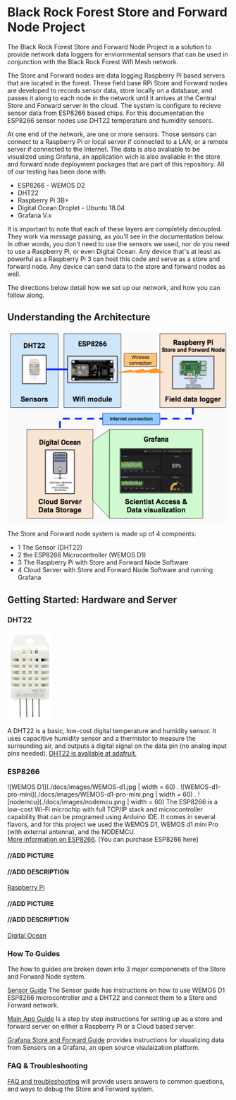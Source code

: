 # Black Rock Forest Store and Forward Node Project

The Black Rock Forest Store and Forward Node Project is a solution to provide network data loggers for enviornmental sensors that can be used in conjunction with the Black Rock Forest Wifi Mesh network.  

The Store and Forward nodes are data logging Raspberry Pi based servers that are located in the forest. These field base RPi Store and Forward nodes are developed to records sensor data, store locally on a database, and passes it along to each node in the network until it arrives at the Central Store and Forward server in the cloud. The system is configure to recieve sensor data from ESP8266 based chips.  For this documentation the ESP8266 sensor nodes use DHT22 temperature and humidity sensors.  

At one end of the network, are one or more sensors. Those sensors can connect to a Raspberry Pi or local server if connected to a LAN, or a remote server if connected to the Internet. The data is also avaliable to be visualized using Grafana, an application wich is also avaliable in the store and forward node deployment packages that are part of this repository. 
All of our testing has been done with:

- ESP8266 - WEMOS D2 
- DHT22 
- Raspberry Pi 3B+ 
- Digital Ocean Droplet - Ubuntu 18.04
- Grafana V.x

It is important to note that each of these layers are completely decoupled. They work via message passing, as you'll see in the documentation below. In other words, you don't need to use the sensors we used, nor do you need to use a Raspberry Pi, or even Digital Ocean. Any device that's at least as powerful as a Raspberry Pi 3 can host this code and serve as a store and forward node. Any device can send data to the store and forward nodes as well.

The directions below detail how we set up our network, and how you can follow along. 

## Understanding the Architecture
![Store and Forwad Architecture](./docs/images/Store-forward-arch2.png)

The Store and Forward node system is made up of 4 compnents:
- 1 The Sensor (DHT22)
- 2 the ESP8266 Microcontroller (WEMOS D1) 
- 3 The Raspberry Pi with Store and Forward Node Software 
- 4 Cloud Server with Store and Forward Node Software and running Grafana


## Getting Started: Hardware and Server

### DHT22 
![DHT22](./docs/images/DHT22.gif)

A DHT22 is a basic, low-cost digital temperature and humidity sensor. It uses capacitive humidity sensor and a thermistor to measure the surrounding air, and outputs a digital signal on the data pin (no analog input pins needed). [DHT22 is avaliable at adafruit.](https://www.adafruit.com/product/385)

### ESP8266 
![WEMOS D1](./docs/images/WEMOS-d1.jpg | width = 60) . ![WEMOS-d1-pro-mini](./docs/images/WEMOS-d1-pro-mini.png | width = 60) . ![nodemcu](./docs/images/nodemcu.png | width = 60)
The ESP8266 is a low-cost Wi-Fi microchip with full TCP/IP stack and microcontroller capability that can be programed using Arduino IDE. It comes in several flavors, and for this project we used the WEMOS D1, WEMOS d1 mini Pro (with external antenna), and the NODEMCU.  
[More information on ESP8266](http://esp8266.net/). [You can purchase ESP8266 here]

#### //ADD PICTURE
#### //ADD DESCRIPTION
[Raspberry Pi](https://www.raspberrypi.org/)

#### //ADD PICTURE
#### //ADD DESCRIPTION
[Digital Ocean](https://www.digitalocean.com/)

### How To Guides
The how to guides are broken down into 3 major componenets of the Store and Forward Node system. 

[Sensor Guide](./docs/esp8266.md) The Sensor guide has instructions on how to use WEMOS D1 ESP8266 microcontroller and a DHT22 and connect them to a Store and Forward network.  

[Main App Guide](./docs/main_app.md) Is a step by step instructions for setting up as a store and forward server on either a Raspberry Pi or a Cloud based server.

[Grafana Store and Forward Guide](./docs/grafana.md) provides instructions for visualizing data from Sensors on a Grafana, an open source visulaization platform.  

### FAQ & Troubleshooting
[FAQ and troubleshooting](./docs/faq-troubleshooting.md) will provide users answers to common questions, and ways to debug the Store and Forward system.  

